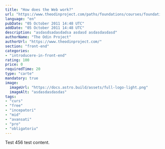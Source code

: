 ```yaml
---
title: "How does the Web work?"
url: "https://www.theodinproject.com/paths/foundations/courses/foundations/lessons/how-does-the-web-work"
language: "en"
pubDate: "05 October 2011 14:48 UTC"
addDate: "05 October 2011 14:48 UTC"
description: "asdasdsadasdadsa asdasd asdasdasdasd"
authorName: "The Odin Project"
authorUrl: "https://www.theodinproject.com/"
section: "front-end"
categories:
- "introducere-in-front-end"
rating: 100
price: 0
requiredTime: 20
type: "carte"
mandatory: true
image:
  imageUrl: "https://docs.astro.build/assets/full-logo-light.png"
  imageAlt: "asdasdasdasdas"
tags:
- "curs"
- "free"
- "incepatori"
- "mid"
- "avansati"
- "pro"
- "obligatoriu"
---
```


Test 456 test content.
